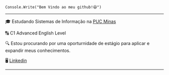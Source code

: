 <code>Console.Write("Bem Vindo ao meu github!😆")</code>
<hr>

<p>🎓 Estudando Sistemas de Informação na <a href="https://www.pucminas.br/destaques/Paginas/default.aspx" target="blank_">PUC Minas</a></p>

<p>🔠 C1 Advanced English Level</p>

<p>🔍 Estou procurando por uma oporturnidade de estágio para aplicar e expandir meus conhecimentos.</p>

<p>🖥️ <a href="https://www.linkedin.com/in/phcostx/" target="blank_">Linkedin</a> 
<hr>








